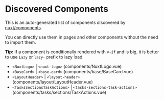 # Discovered Components

This is an auto-generated list of components discovered by [nuxt/components](https://github.com/nuxt/components).

You can directly use them in pages and other components without the need to import them.

**Tip:** If a component is conditionally rendered with `v-if` and is big, it is better to use `Lazy` or `lazy-` prefix to lazy load.

- `<NuxtLogo>` | `<nuxt-logo>` (components/NuxtLogo.vue)
- `<BaseCard>` | `<base-card>` (components/base/BaseCard.vue)
- `<LayoutHeader>` | `<layout-header>` (components/layout/LayoutHeader.vue)
- `<TasksSectionsTaskActions>` | `<tasks-sections-task-actions>` (components/tasks/sections/TaskActions.vue)
